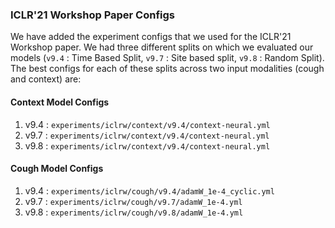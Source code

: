 ### ICLR'21 Workshop Paper Configs
We have added the experiment configs that we used for the ICLR'21 Workshop paper. We had three different splits on which we evaluated our models (`v9.4` : Time Based Split, `v9.7` : Site based split, `v9.8` : Random Split). The best configs for each of these splits across two input modalities (cough and context) are:

#### Context Model Configs
1. v9.4 : `experiments/iclrw/context/v9.4/context-neural.yml`
2. v9.7 : `experiments/iclrw/context/v9.4/context-neural.yml`
3. v9.8 : `experiments/iclrw/context/v9.4/context-neural.yml`

#### Cough Model Configs
1. v9.4 : `experiments/iclrw/cough/v9.4/adamW_1e-4_cyclic.yml`
2. v9.7 : `experiments/iclrw/cough/v9.7/adamW_1e-4.yml`
3. v9.8 : `experiments/iclrw/cough/v9.8/adamW_1e-4.yml`
